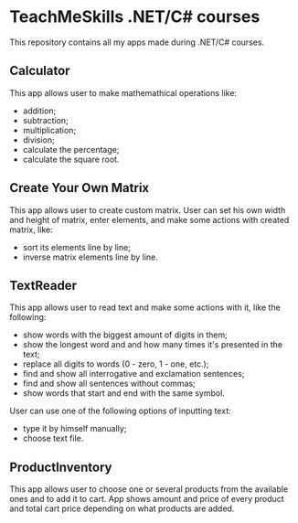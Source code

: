 # TeachMeSkills .NET/C# courses
This repository contains all my apps made during .NET/C# courses.

## Calculator
This app allows user to make mathemathical operations like:
* addition; 
* subtraction;
* multiplication;
* division;
* calculate the percentage;
* calculate the square root.

## Create Your Own Matrix
This app allows user to create custom matrix.
User can set his own width and height of matrix, enter elements, and make some actions with created matrix, like:
* sort its elements line by line;
* inverse matrix elements line by line.

## TextReader
This app allows user to read text and make some actions with it, like the following:
* show words with the biggest amount of digits in them;
* show the longest word and and how many times it's presented in the text;
* replace all digits to words (0 - zero, 1 - one, etc.);
* find and show all interrogative and exclamation sentences;
* find and show all sentences without commas;
* show words that start and end with the same symbol.

User can use one of the following options of inputting text:
* type it by himself manually;
* choose text file.

## ProductInventory
This app allows user to choose one or several products from the available ones and to add it to cart.
App shows amount and price of every product and total cart price depending on what products are added.